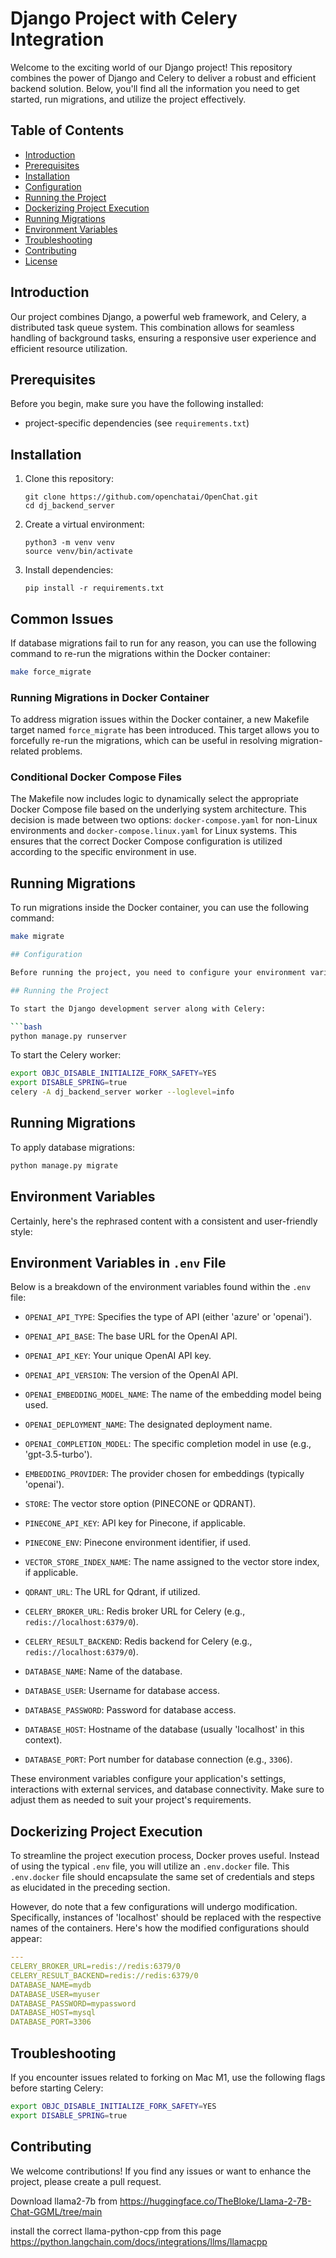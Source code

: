 # Django Project with Celery Integration

Welcome to the exciting world of our Django project! This repository combines the power of Django and Celery to deliver a robust and efficient backend solution. Below, you'll find all the information you need to get started, run migrations, and utilize the project effectively.

## Table of Contents
- [Introduction](#introduction)
- [Prerequisites](#prerequisites)
- [Installation](#installation)
- [Configuration](#configuration)
- [Running the Project](#running-the-project)
- [Dockerizing Project Execution](#running-the-project-docker)
- [Running Migrations](#running-migrations)
- [Environment Variables](#environment-variables)
- [Troubleshooting](#troubleshooting)
- [Contributing](#contributing)
- [License](#license)

## Introduction

Our project combines Django, a powerful web framework, and Celery, a distributed task queue system. This combination allows for seamless handling of background tasks, ensuring a responsive user experience and efficient resource utilization.

## Prerequisites

Before you begin, make sure you have the following installed:
- project-specific dependencies (see `requirements.txt`)

## Installation

1. Clone this repository:
   ```
   git clone https://github.com/openchatai/OpenChat.git
   cd dj_backend_server
   ```

2. Create a virtual environment:
   ```
   python3 -m venv venv
   source venv/bin/activate
   ```

3. Install dependencies:
   ```
   pip install -r requirements.txt
   ```

## Common Issues

If database migrations fail to run for any reason, you can use the following command to re-run the migrations within the Docker container:

```bash
make force_migrate
```

### Running Migrations in Docker Container

To address migration issues within the Docker container, a new Makefile target named `force_migrate` has been introduced. This target allows you to forcefully re-run the migrations, which can be useful in resolving migration-related problems.

### Conditional Docker Compose Files

The Makefile now includes logic to dynamically select the appropriate Docker Compose file based on the underlying system architecture. This decision is made between two options: `docker-compose.yaml` for non-Linux environments and `docker-compose.linux.yaml` for Linux systems. This ensures that the correct Docker Compose configuration is utilized according to the specific environment in use.

## Running Migrations

To run migrations inside the Docker container, you can use the following command:

```bash
make migrate

## Configuration

Before running the project, you need to configure your environment variables. Rename the `.env.example` file to `.env` and fill in the necessary values for your environment.

## Running the Project

To start the Django development server along with Celery:

```bash
python manage.py runserver
```

To start the Celery worker:

```bash
export OBJC_DISABLE_INITIALIZE_FORK_SAFETY=YES
export DISABLE_SPRING=true
celery -A dj_backend_server worker --loglevel=info
```

## Running Migrations

To apply database migrations:

```bash
python manage.py migrate
```

## Environment Variables

Certainly, here's the rephrased content with a consistent and user-friendly style:

## Environment Variables in `.env` File

Below is a breakdown of the environment variables found within the `.env` file:

- `OPENAI_API_TYPE`: Specifies the type of API (either 'azure' or 'openai').
- `OPENAI_API_BASE`: The base URL for the OpenAI API.
- `OPENAI_API_KEY`: Your unique OpenAI API key.
- `OPENAI_API_VERSION`: The version of the OpenAI API.
- `OPENAI_EMBEDDING_MODEL_NAME`: The name of the embedding model being used.
- `OPENAI_DEPLOYMENT_NAME`: The designated deployment name.
- `OPENAI_COMPLETION_MODEL`: The specific completion model in use (e.g., 'gpt-3.5-turbo').
- `EMBEDDING_PROVIDER`: The provider chosen for embeddings (typically 'openai').
- `STORE`: The vector store option (PINECONE or QDRANT).
- `PINECONE_API_KEY`: API key for Pinecone, if applicable.
- `PINECONE_ENV`: Pinecone environment identifier, if used.
- `VECTOR_STORE_INDEX_NAME`: The name assigned to the vector store index, if applicable.
- `QDRANT_URL`: The URL for Qdrant, if utilized.

- `CELERY_BROKER_URL`: Redis broker URL for Celery (e.g., `redis://localhost:6379/0`).
- `CELERY_RESULT_BACKEND`: Redis backend for Celery (e.g., `redis://localhost:6379/0`).
- `DATABASE_NAME`: Name of the database.
- `DATABASE_USER`: Username for database access.
- `DATABASE_PASSWORD`: Password for database access.
- `DATABASE_HOST`: Hostname of the database (usually 'localhost' in this context).
- `DATABASE_PORT`: Port number for database connection (e.g., `3306`).

These environment variables configure your application's settings, interactions with external services, and database connectivity. Make sure to adjust them as needed to suit your project's requirements.


## Dockerizing Project Execution

To streamline the project execution process, Docker proves useful. Instead of using the typical `.env` file, you will utilize an `.env.docker` file. This `.env.docker` file should encapsulate the same set of credentials and steps as elucidated in the preceding section. 

However, do note that a few configurations will undergo modification. Specifically, instances of 'localhost' should be replaced with the respective names of the containers. Here's how the modified configurations should appear:

```yaml
---
CELERY_BROKER_URL=redis://redis:6379/0
CELERY_RESULT_BACKEND=redis://redis:6379/0
DATABASE_NAME=mydb
DATABASE_USER=myuser
DATABASE_PASSWORD=mypassword
DATABASE_HOST=mysql
DATABASE_PORT=3306
```

## Troubleshooting

If you encounter issues related to forking on Mac M1, use the following flags before starting Celery:
```bash
export OBJC_DISABLE_INITIALIZE_FORK_SAFETY=YES
export DISABLE_SPRING=true
```

## Contributing

We welcome contributions! If you find any issues or want to enhance the project, please create a pull request.


Download llama2-7b from https://huggingface.co/TheBloke/Llama-2-7B-Chat-GGML/tree/main

install the correct llama-python-cpp from this page https://python.langchain.com/docs/integrations/llms/llamacpp